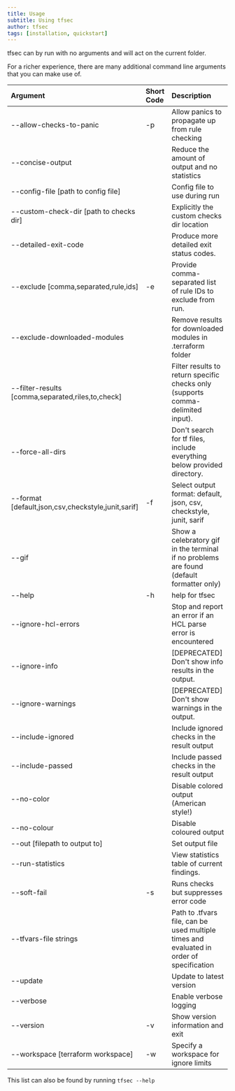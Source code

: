 ```yaml
---
title: Usage
subtitle: Using tfsec
author: tfsec
tags: [installation, quickstart]
---
```


tfsec can by run with no arguments and will act on the current folder. 

For a richer experience, there are many additional command line arguments that you can make use of.


| Argument                                           | Short Code | Description                                                                              |
| :------------------------------------------------- | :--------- | :--------------------------------------------------------------------------------------- |
| --allow-checks-to-panic                            | -p         | Allow panics to propagate up from rule checking                                          |
| --concise-output                                   |            | Reduce the amount of output and no statistics                                            |
| --config-file [path to config file]                |            | Config file to use during run                                                            |
| --custom-check-dir [path to checks dir]            |            | Explicitly the custom checks dir location                                                |
| --detailed-exit-code                               |            | Produce more detailed exit status codes.                                                 |
| --exclude [comma,separated,rule,ids]               | -e         | Provide comma-separated list of rule IDs to exclude from run.                            |
| --exclude-downloaded-modules                       |            | Remove results for downloaded modules in .terraform folder                               |
| --filter-results [comma,separated,riles,to,check]  |            | Filter results to return specific checks only (supports comma-delimited input).          |
| --force-all-dirs                                   |            | Don't search for tf files, include everything below provided directory.                  |
| --format [default,json,csv,checkstyle,junit,sarif] | -f         | Select output format: default, json, csv, checkstyle, junit, sarif                       |
| --gif                                              |            | Show a celebratory gif in the terminal if no problems are found (default formatter only) |
| --help                                             | -h         | help for tfsec                                                                           |
| --ignore-hcl-errors                                |            | Stop and report an error if an HCL parse error is encountered                            |
| --ignore-info                                      |            | [DEPRECATED] Don't show info results in the output.                                      |
| --ignore-warnings                                  |            | [DEPRECATED] Don't show warnings in the output.                                          |
| --include-ignored                                  |            | Include ignored checks in the result output                                              |
| --include-passed                                   |            | Include passed checks in the result output                                               |
| --no-color                                         |            | Disable colored output (American style!)                                                 |
| --no-colour                                        |            | Disable coloured output                                                                  |
| --out [filepath to output to]                          |            | Set output file                                                                          |
| --run-statistics                                   |            | View statistics table of current findings.                                               |
| --soft-fail                                        | -s         | Runs checks but suppresses error code                                                    |
| --tfvars-file strings                              |            | Path to .tfvars file, can be used multiple times and evaluated in order of specification |
| --update                                           |            | Update to latest version                                                                 |
| --verbose                                          |            | Enable verbose logging                                                                   |
| --version                                          | -v         | Show version information and exit                                                        |
| --workspace [terraform workspace]                  | -w         | Specify a workspace for ignore limits                                                    |

This list can also be found by running `tfsec --help`
